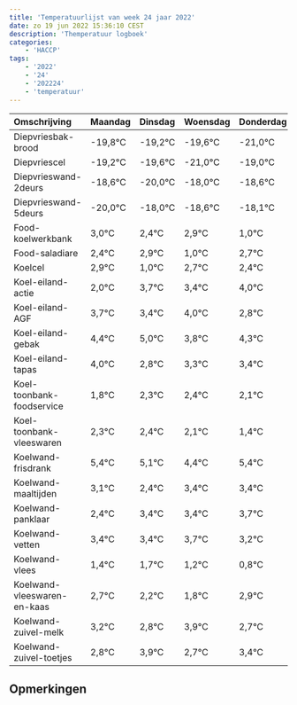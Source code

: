 ```yaml
---
title: 'Temperatuurlijst van week 24 jaar 2022'
date: zo 19 jun 2022 15:36:10 CEST
description: 'Themperatuur logboek'
categories:
    - 'HACCP'
tags:
    - '2022'
    - '24'
    - '202224'
    - 'temperatuur'
---
```

|Omschrijving|Maandag|Dinsdag|Woensdag|Donderdag|Vrijdag|Zaterdag|Zondag|
|:---|:---|:---|:---|:---|:---|:---|:---|
|Diepvriesbak-brood|-19,8°C|-19,2°C|-19,6°C|-21,0°C|-19,0°C|-19,6°C|-19,1°C|
|Diepvriescel|-19,2°C|-19,6°C|-21,0°C|-19,0°C|-19,6°C|-19,1°C|-21,0°C|
|Diepvrieswand-2deurs|-18,6°C|-20,0°C|-18,0°C|-18,6°C|-18,1°C|-20,0°C|-18,3°C|
|Diepvrieswand-5deurs|-20,0°C|-18,0°C|-18,6°C|-18,1°C|-20,0°C|-18,3°C|-18,6°C|
|Food-koelwerkbank|3,0°C|2,4°C|2,9°C|1,0°C|2,7°C|2,4°C|3,0°C|
|Food-saladiare|2,4°C|2,9°C|1,0°C|2,7°C|2,4°C|3,0°C|1,8°C|
|Koelcel|2,9°C|1,0°C|2,7°C|2,4°C|3,0°C|1,8°C|2,3°C|
|Koel-eiland-actie|2,0°C|3,7°C|3,4°C|4,0°C|2,8°C|3,3°C|3,4°C|
|Koel-eiland-AGF|3,7°C|3,4°C|4,0°C|2,8°C|3,3°C|3,4°C|3,1°C|
|Koel-eiland-gebak|4,4°C|5,0°C|3,8°C|4,3°C|4,4°C|4,1°C|3,4°C|
|Koel-eiland-tapas|4,0°C|2,8°C|3,3°C|3,4°C|3,1°C|2,4°C|3,4°C|
|Koel-toonbank-foodservice|1,8°C|2,3°C|2,4°C|2,1°C|1,4°C|2,4°C|2,4°C|
|Koel-toonbank-vleeswaren|2,3°C|2,4°C|2,1°C|1,4°C|2,4°C|2,4°C|2,7°C|
|Koelwand-frisdrank|5,4°C|5,1°C|4,4°C|5,4°C|5,4°C|5,7°C|5,2°C|
|Koelwand-maaltijden|3,1°C|2,4°C|3,4°C|3,4°C|3,7°C|3,2°C|2,8°C|
|Koelwand-panklaar|2,4°C|3,4°C|3,4°C|3,7°C|3,2°C|2,8°C|3,9°C|
|Koelwand-vetten|3,4°C|3,4°C|3,7°C|3,2°C|2,8°C|3,9°C|2,7°C|
|Koelwand-vlees|1,4°C|1,7°C|1,2°C|0,8°C|1,9°C|0,7°C|1,4°C|
|Koelwand-vleeswaren-en-kaas|2,7°C|2,2°C|1,8°C|2,9°C|1,7°C|2,4°C|2,9°C|
|Koelwand-zuivel-melk|3,2°C|2,8°C|3,9°C|2,7°C|3,4°C|3,9°C|4,0°C|
|Koelwand-zuivel-toetjes|2,8°C|3,9°C|2,7°C|3,4°C|3,9°C|4,0°C|4,0°C|

## Opmerkingen


